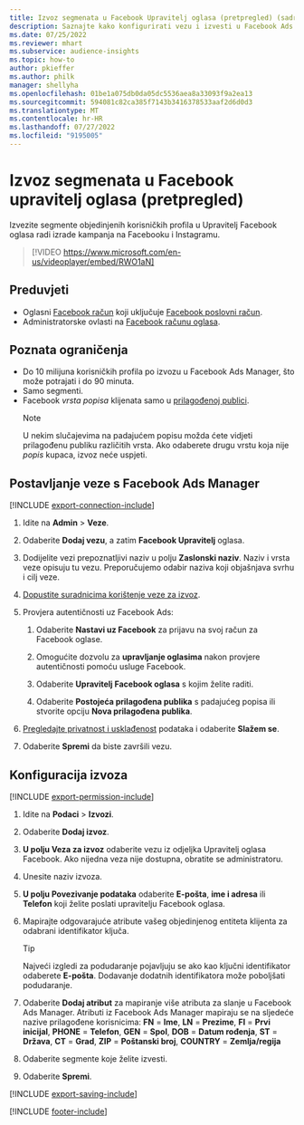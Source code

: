```yaml
---
title: Izvoz segmenata u Facebook Upravitelj oglasa (pretpregled) (sadrži videozapise)
description: Saznajte kako konfigurirati vezu i izvesti u Facebook Ads Manager.
ms.date: 07/25/2022
ms.reviewer: mhart
ms.subservice: audience-insights
ms.topic: how-to
author: pkieffer
ms.author: philk
manager: shellyha
ms.openlocfilehash: 01be1a075db0da05dc5536aea8a33093f9a2ea13
ms.sourcegitcommit: 594081c82ca385f7143b3416378533aaf2d6d0d3
ms.translationtype: MT
ms.contentlocale: hr-HR
ms.lasthandoff: 07/27/2022
ms.locfileid: "9195005"
---
```

# <a name="export-segments-to-facebook-ads-manager-preview"></a>Izvoz segmenata u Facebook upravitelj oglasa (pretpregled)

Izvezite segmente objedinjenih korisničkih profila u Upravitelj Facebook oglasa radi izrade kampanja na Facebooku i Instagramu.

> [!VIDEO https://www.microsoft.com/en-us/videoplayer/embed/RWO1aN]

## <a name="prerequisites"></a>Preduvjeti

- Oglasni [Facebook račun](https://www.facebook.com/business/learn/lessons/step-by-step-ads-manager-account) koji uključuje [Facebook poslovni račun](https://business.facebook.com/).
- Administratorske ovlasti na [Facebook računu oglasa](https://www.facebook.com/business/learn/lessons/step-by-step-ads-manager-account).

## <a name="known-limitations"></a>Poznata ograničenja

- Do 10 milijuna korisničkih profila po izvozu u Facebook Ads Manager, što može potrajati i do 90 minuta.
- Samo segmenti.
- Facebook *vrsta popisa* klijenata samo u [prilagođenoj publici](https://www.facebook.com/business/help/744354708981227?id=2469097953376494).
  > [!NOTE]
  > U nekim slučajevima na padajućem popisu možda ćete vidjeti prilagođenu publiku različitih vrsta. Ako odaberete drugu vrstu koja nije *popis* kupaca, izvoz neće uspjeti.

## <a name="set-up-connection-to-facebook-ads-manager"></a>Postavljanje veze s Facebook Ads Manager

[!INCLUDE [export-connection-include](includes/export-connection-admn.md)]

1. Idite na **Admin** > **Veze**.

1. Odaberite **Dodaj vezu**, a zatim **Facebook Upravitelj** oglasa.

1. Dodijelite vezi prepoznatljivi naziv u polju **Zaslonski naziv**. Naziv i vrsta veze opisuju tu vezu. Preporučujemo odabir naziva koji objašnjava svrhu i cilj veze.

1. [Dopustite suradnicima korištenje veze za izvoz](connections.md#allow-contributors-to-use-a-connection-for-exports).

1. Provjera autentičnosti uz Facebook Ads:

   1. Odaberite **Nastavi uz Facebook** za prijavu na svoj račun za Facebook oglase.

   1. Omogućite dozvolu za **upravljanje oglasima** nakon provjere autentičnosti pomoću usluge Facebook.

   1. Odaberite **Upravitelj Facebook oglasa** s kojim želite raditi.

   1. Odaberite **Postojeća prilagođena publika** s padajućeg popisa ili stvorite opciju **Nova prilagođena publika**.

1. [Pregledajte privatnost i usklađenost](connections.md#data-privacy-and-compliance) podataka i odaberite **Slažem se**.

1. Odaberite **Spremi** da biste završili vezu.

## <a name="configure-an-export"></a>Konfiguracija izvoza

[!INCLUDE [export-permission-include](includes/export-permission.md)]

1. Idite na **Podaci** > **Izvozi**.

1. Odaberite **Dodaj izvoz**.

1. **U polju Veza za izvoz** odaberite vezu iz odjeljka Upravitelj oglasa Facebook. Ako nijedna veza nije dostupna, obratite se administratoru.

1. Unesite naziv izvoza.

1. **U polju Povezivanje podataka** odaberite **E-pošta**, **ime i adresa** ili **Telefon** koji želite poslati upravitelju Facebook oglasa.

1. Mapirajte odgovarajuće atribute vašeg objedinjenog entiteta klijenta za odabrani identifikator ključa.
   > [!TIP]
   > Najveći izgledi za podudaranje pojavljuju se ako kao ključni identifikator odaberete **E-pošta**. Dodavanje dodatnih identifikatora može poboljšati podudaranje.

1. Odaberite **Dodaj atribut** za mapiranje više atributa za slanje u Facebook Ads Manager. Atributi iz Facebook Ads Manager mapiraju se na sljedeće nazive prilagođene korisnicima: **FN** = **Ime**, **LN** = **Prezime**, **FI** = **Prvi inicijal**, **PHONE** = **Telefon**, **GEN** = **Spol**, **DOB** = **Datum rođenja**, **ST** = **Država**, **CT** = **Grad**, **ZIP** = **Poštanski broj**, **COUNTRY** = **Zemlja/regija**

1. Odaberite segmente koje želite izvesti.

1. Odaberite **Spremi**.

[!INCLUDE [export-saving-include](includes/export-saving.md)]

[!INCLUDE [footer-include](includes/footer-banner.md)]
